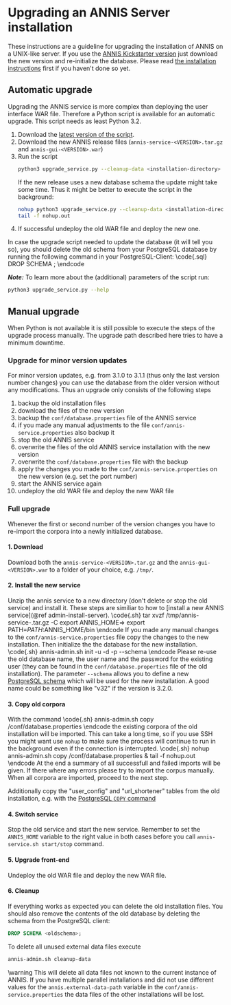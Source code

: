 # Upgrading an ANNIS Server installation

These instructions are a guideline for upgrading the installation of ANNIS on a UNIX-like server. 
If you use the [ANNIS Kickstarter version](kickstarter.md) 
just download the new version and re-initialize the database.
Please read [the installation instructions](server.md) first if you
haven't done so yet.


## Automatic upgrade 

Upgrading the ANNIS service is more complex than deploying the user interface WAR file.
Therefore a Python script is available for an automatic upgrade. This script needs as least Python 3.2.

1. Download the [latest version of the script](https://raw.githubusercontent.com/korpling/ANNIS/master/Misc/upgrade_service.py). 
2. Download the new ANNIS release files (`annis-service-<VERSION>.tar.gz` and `annis-gui-<VERSION>.war`) 
3. Run the script 
   ~~~bash
   python3 upgrade_service.py --cleanup-data <installation-directory> annis-service-<VERSION>.tar.gz
   ~~~
   If the new release uses a new database schema the update might take some time. Thus it might be better to execute the script in the background:
   ~~~bash
   nohup python3 upgrade_service.py --cleanup-data <installation-directory> annis-service-<VERSION>.tar.gz &
   tail -f nohup.out
   ~~~
4. If successful undeploy the old WAR file and deploy the new one.


In case the upgrade script needed to update the database (it will tell you so), 
you should delete the old schema from your PostgreSQL database by running the 
following command in your PostgreSQL-Client:
\code{.sql}
DROP SCHEMA <oldschema>;
\endcode

***Note:*** To learn more about the (additional) parameters of the script run: 
~~~bash
python3 upgrade_service.py --help
~~~

## Manual upgrade

When Python is not available it is still possible to execute the steps
of the upgrade process manually.
The upgrade path described here tries to have a minimum downtime.


### Upgrade for minor version updates

For minor version updates, e.g. from 3.1.0 to 3.1.1 (thus only
the last version number changes) you can use the database from the older version
without any modifications. Thus an upgrade only consists of the following steps

1. backup the old installation files
2. download the files of the new version
3. backup the `conf/database.properties` file of the ANNIS service
4. if you made any manual adjustments to the file `conf/annis-service.properties` also backup it 
5. stop the old ANNIS service
6. overwrite the files of the old ANNIS service installation with the new version
7. overwrite the `conf/database.properties` file with the backup
8. apply the changes you made to the `conf/annis-service.properties` on the new version (e.g. set the port number)
9. start the ANNIS service again
10. undeploy the old WAR file and deploy the new WAR file

### Full upgrade

Whenever the first or second number of the version changes you have to re-import
the corpora into a newly initialized database.

#### 1. Download
Download both the `annis-service-<VERSION>.tar.gz` and the `annis-gui-<VERSION>.war`
to a folder of your choice, e.g. `/tmp/`.

#### 2. Install the new service

Unzip the annis service to a new  directory (don't delete or stop the old service)
and install it. 
These steps are similiar to how to [install a new ANNIS service](@ref admin-install-server).
\code{.sh}
tar xvzf /tmp/annis-service-<VERSION>.tar.gz -C <new installation directory>
export ANNIS_HOME=<new installation directory>>
export PATH=$PATH:$ANNIS_HOME/bin
\endcode
If you made any manual changes to the `conf/annis-service.properties` file copy
the changes to the new installation.
Then initialize the the database for the new installation.
\code{.sh}
annis-admin.sh init -u <username> -d <dbname> -p <user password> --schema <new schema name>
\endcode
Please re-use the old database name, the user name and the password for the existing user (they can be found
in the `conf/database.properties` file of the old installation).
The parameter `--schema` allows you to define a new [PostgreSQL schema](http://www.postgresql.org/docs/9.6/static/ddl-schemas.html)
which will be used for the new installation. 
A good name could be something like "v32" if the version is 3.2.0.

#### 3. Copy old corpora

With the command
\code{.sh}
annis-admin.sh copy <old installation director>/conf/database.properties
\endcode
the existing corpora of the old installation will be imported. This
can take a long time, so if you use SSH you might want use `nohup` to make sure 
the process will continue to run in the background even if the connection is interrupted.
\code{.sh}
nohup annis-admin.sh copy <old installation director>/conf/database.properties &
tail -f nohup.out
\endcode
At the end a summary of all successfull and failed imports 
will be given. If there where any errors please try to import the corpus
manually. When all corpora are imported, proceed to the next step.

Additionally copy  the "user_config" and "url_shortener" tables from the
old installation, e.g. with the [PostgreSQL `COPY` command](http://www.postgresql.org/docs/9.6/static/sql-copy.html#AEN69268)

#### 4. Switch service

Stop the old service and start the
new service. Remember to set the `ANNIS_HOME` variable to the right value in
both cases before you call `annis-service.sh start/stop` command.

#### 5. Upgrade front-end

Undeploy the old WAR file and deploy the new WAR file.

#### 6. Cleanup

If everything works as expected you can delete the old installation files. You
should also remove the contents of the old database by deleting the schema from the
PostgreSQL client:
~~~sql
DROP SCHEMA <oldschema>;
~~~

To delete all unused external data files execute
~~~bash
annis-admin.sh cleanup-data
~~~
\warning This will delete all data files not known to the current instance of ANNIS.
If you have multiple parallel installations and did not use different values for
the `annis.external-data-path` variable in the `conf/annis-service.properties`
the data files of the other installations will be lost.